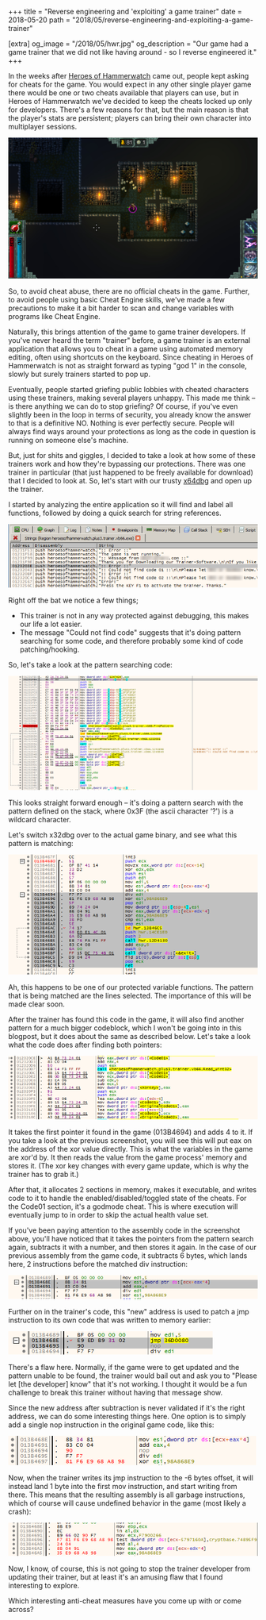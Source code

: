 +++
title = "Reverse engineering and 'exploiting' a game trainer"
date = 2018-05-20
path = "2018/05/reverse-engineering-and-exploiting-a-game-trainer"

[extra]
og_image = "/2018/05/hwr.jpg"
og_description = "Our game had a game trainer that we did not like having around - so I reverse engineered it."
+++

In the weeks after [Heroes of Hammerwatch](https://store.steampowered.com/app/677120/Heroes_of_Hammerwatch/) came out, people kept asking for cheats for the game. You would expect in any other single player game there would be one or two cheats available that players can use, but in Heroes of Hammerwatch we've decided to keep the cheats locked up only for developers. There's a few reasons for that, but the main reason is that the player's stats are persistent; players can bring their own character into multiplayer sessions.

![](/2018/05/hwr.jpg)

<!-- more -->

So, to avoid cheat abuse, there are no official cheats in the game. Further, to avoid people using basic Cheat Engine skills, we've made a few precautions to make it a bit harder to scan and change variables with programs like Cheat Engine.

Naturally, this brings attention of the game to game trainer developers. If you've never heard the term "trainer" before, a game trainer is an external application that allows you to cheat in a game using automated memory editing, often using shortcuts on the keyboard. Since cheating in Heroes of Hammerwatch is not as straight forward as typing "god 1" in the console, slowly but surely trainers started to pop up.

Eventually, people started griefing public lobbies with cheated characters using these trainers, making several players unhappy. This made me think – is there anything we can do to stop griefing? Of course, if you've even slightly been in the loop in terms of security, you already know the answer to that is a definitive NO. Nothing is ever perfectly secure. People will always find ways around your protections as long as the code in question is running on someone else's machine.

But, just for shits and giggles, I decided to take a look at how some of these trainers work and how they're bypassing our protections. There was one trainer in particular (that just happened to be freely available for download) that I decided to look at. So, let's start with our trusty [x64dbg](https://x64dbg.com/) and open up the trainer.

I started by analyzing the entire application so it will find and label all functions, followed by doing a quick search for string references.

![](/2018/05/Strings.png)

Right off the bat we notice a few things;

* This trainer is not in any way protected against debugging, this makes our life a lot easier.
* The message "Could not find code" suggests that it's doing pattern searching for some code, and therefore probably some kind of code patching/hooking.

So, let's take a look at the pattern searching code:

![](/2018/05/FindPattern01.png)

This looks straight forward enough – it's doing a pattern search with the pattern defined on the stack, where 0x3F (the ascii character ‘?') is a wildcard character.

Let's switch x32dbg over to the actual game binary, and see what this pattern is matching:

![](/2018/05/HWR01.png)

Ah, this happens to be one of our protected variable functions. The pattern that is being matched are the lines selected. The importance of this will be made clear soon.

After the trainer has found this code in the game, it will also find another pattern for a much bigger codeblock, which I won't be going into in this blogpost, but it does about the same as described below. Let's take a look what the code does after finding both pointers:

![](/2018/05/Readxor-1.png)

It takes the first pointer it found in the game (013B4694) and adds 4 to it. If you take a look at the previous screenshot, you will see this will put eax on the address of the xor value directly. This is what the variables in the game are xor'd by. It then reads the value from the game process' memory and stores it. (The xor key changes with every game update, which is why the trainer has to grab it.)

After that, it allocates 2 sections in memory, makes it executable, and writes code to it to handle the enabled/disabled/toggled state of the cheats. For the Code01 section, it's a godmode cheat. This is where execution will eventually jump to in order to skip the actual health value set.

If you've been paying attention to the assembly code in the screenshot above, you'll have noticed that it takes the pointers from the pattern search again, subtracts it with a number, and then stores it again. In the case of our previous assembly from the game code, it subtracts 6 bytes, which lands here, 2 instructions before the matched div instruction:

![](/2018/05/SubDiv.png)

Further on in the trainer's code, this "new" address is used to patch a jmp instruction to its own code that was written to memory earlier:

![](/2018/05/PatchedOK.png)

There's a flaw here. Normally, if the game were to get updated and the pattern unable to be found, the trainer would bail out and ask you to "Please let [the developer] know" that it's not working. I thought it would be a fun challenge to break this trainer without having that message show.

Since the new address after subtraction is never validated if it's the right address, we can do some interesting things here. One option is to simply add a single nop instruction in the original game code, like this:

![](/2018/05/Nop1.png)

Now, when the trainer writes its jmp instruction to the -6 bytes offset, it will instead land 1 byte into the first mov instruction, and start writing from there. This means that the resulting assembly is all garbage instructions, which of course will cause undefined behavior in the game (most likely a crash):

![](/2018/05/Nop2.png)

Now, I know, of course, this is not going to stop the trainer developer from updating their trainer, but at least it's an amusing flaw that I found interesting to explore.

Which interesting anti-cheat measures have you come up with or come across?
